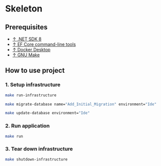 # Skeleton

## Prerequisites

- [↑ .NET SDK 8](https://dotnet.microsoft.com/en-us/download/dotnet/8.0)
- [↑ EF Core command-line tools](https://learn.microsoft.com/en-us/ef/core/cli/dotnet)
- [↑ Docker Desktop](https://www.docker.com/products/docker-desktop/)
- [↑ GNU Make](https://www.gnu.org/software/make)

## How to use project

### 1. Setup infrastructure

```bash
make run-infrastructure
```

```bash
make migrate-database name="Add_Initial_Migration" environment="Ide"
```

```bash
make update-database environment="Ide"
```

### 2. Run application

```bash
make run
```

### 3. Tear down infrastructure

```bash
make shutdown-infrastructure
```
